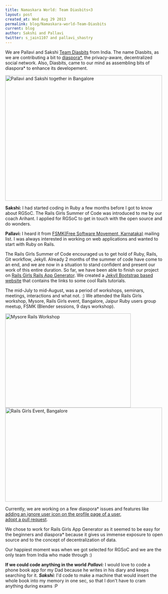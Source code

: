 ```yaml
---
title: Namaskara World: Team Diasbits<3
layout: post
created_at: Wed Aug 29 2013
permalink: blog/Namaskara-world-Team-Diasbits
current: blog
author: Sakshi and Pallavi
twitter: s_jain1107 and pallavi_shastry
---
```


We are Pallavi and Sakshi [Team Diasbits](http://defendingdiaspora.wordpress.com/) from India. The name Diasbits, as we are contributing a bit to [diaspora*](https://github.com/diaspora/diaspora), the privacy-aware, decentralized social network. Also, Diasbits, came to our mind as assembling bits of diaspora* to enhance its developement.

<img src ="https://f.cloud.github.com/assets/4617609/1040803/1b694b66-0fc1-11e3-941f-cca6b365c978.jpg" alt="Pallavi and Sakshi together in Bangalore" width = "500" height = "400">

**Sakshi:** I had started coding in Ruby a few months before I got to know about RGSoC. The Rails Girls Summer of Code was introduced to me by our coach Arihant. I applied for RGSoC to get in touch with the open source and do wonders.

**Pallavi:** I heard it from [FSMK(Free Software Movement, Karnataka)](http://www.fsmk.org/) mailing list. I was always interested in working on web applications and wanted to start with Ruby on Rails.

The Rails Girls Summer of Code encouraged us to get hold of Ruby, Rails, Git workflow, Jekyll.
Already 2 months of the summer of code have come to an end, and we are now in a situation to stand confident and present our work of this entire duration.
So far, we have been able to finish our project on [Rails Girls Rails App Generator](https://gist.github.com/svenfuchs/c80ddfe0f117b7de3328). We created a [Jekyll Bootstrap based website](http://railsgirls-generator-app.github.io/railsgirls-app/) that contains the links to some cool Rails tutorials.

The mid-July to mid-August, was a period of workshops, seminars, meetings, interactions and what not. :) We attended the Rails Girls workshop, Mysore, Rails Girls event, Bangalore, Jaipur Ruby users group meetup, FSMK (Blender sessions, 9 days workshop).

<img src ="https://f.cloud.github.com/assets/4617609/1040819/7a923774-0fc1-11e3-8f32-464cabe8cc23.jpg" alt="Mysore Rails Workshop" width = "400" height = "300">

<img src ="https://f.cloud.github.com/assets/4617609/1040824/a3fb0604-0fc1-11e3-8ea7-d0d226946b94.png" alt="Rails Girls Event, Bangalore" width = "500" height = "300">



Currently, we are working on a few diaspora* issues and features like
[adding an ignore user icon on the profile page of a user](https://github.com/diaspora/diaspora/pull/4417#issuecomment-23010511), <br>
[adopt a pull request](https://github.com/diaspora/diaspora/issues/4340).

We chose to work for Rails Girls App Generator as it seemed to be easy for the beginners and diaspora* because it gives us immense exposure to open source and to the concept of decentralization of data.  

Our happiest moment was when we got selected for RGSoC and we are the only team from India who made through :)

**If we could code anything in the world** 
***Pallavi:*** I would love to code a phone book app for my Dad because he writes in his diary and keeps searching for it. 
 ***Sakshi:*** I'd code to make a machine that would insert the whole book into my memory in one sec, so that I don't have to cram anything during exams :P


